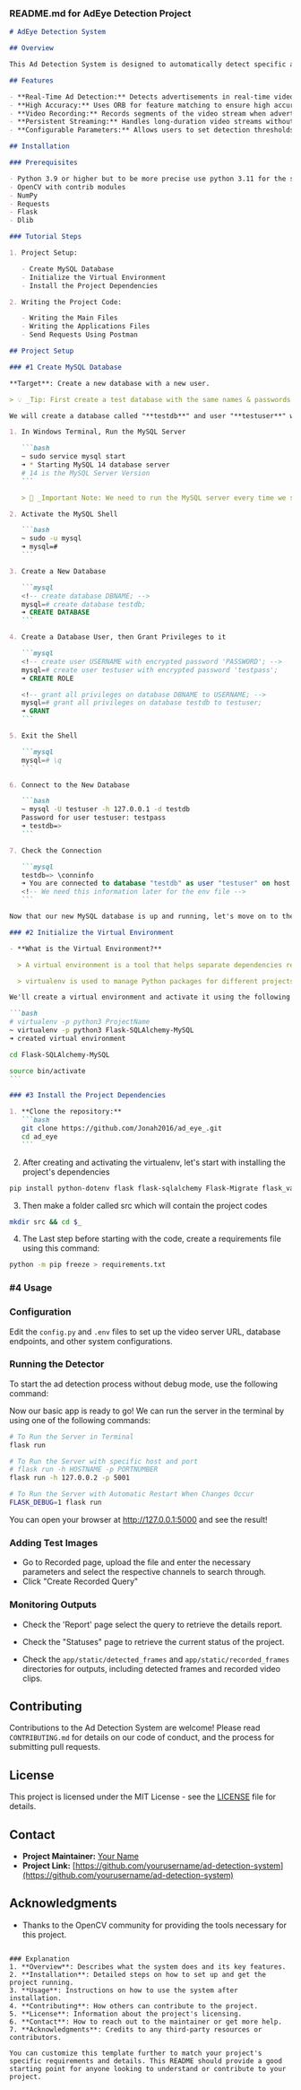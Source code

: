 ### README.md for AdEye Detection Project

````markdown
# AdEye Detection System

## Overview

This Ad Detection System is designed to automatically detect specific advertisements in video streams using feature matching algorithms. The system is capable of processing live video feeds, identifying predefined ad signatures, and recording video segments when ads are detected.

## Features

- **Real-Time Ad Detection:** Detects advertisements in real-time video streams.
- **High Accuracy:** Uses ORB for feature matching to ensure high accuracy.
- **Video Recording:** Records segments of the video stream when advertisements are detected.
- **Persistent Streaming:** Handles long-duration video streams without interruption.
- **Configurable Parameters:** Allows users to set detection thresholds, match confidence, and other parameters.

## Installation

### Prerequisites

- Python 3.9 or higher but to be more precise use python 3.11 for the sake of dlib version used in this app.
- OpenCV with contrib modules
- NumPy
- Requests
- Flask
- Dlib

### Tutorial Steps

1. Project Setup:

   - Create MySQL Database
   - Initialize the Virtual Environment
   - Install the Project Dependencies

2. Writing the Project Code:

   - Writing the Main Files
   - Writing the Applications Files
   - Send Requests Using Postman

## Project Setup

### #1 Create MySQL Database

**Target**: Create a new database with a new user.

> 💡 _Tip: First create a test database with the same names & passwords below, then you can create a real database with the names & passwords you want!_

We will create a database called "**testdb**" and user "**testuser**" with password "**testpass**".

1. In Windows Terminal, Run the MySQL Server

   ```bash
   ~ sudo service mysql start
   ➜ * Starting MySQL 14 database server
   # 14 is the MySQL Server Version
   ```

   > 📝 _Important Note: We need to run the MySQL server every time we start coding!_

2. Activate the MySQL Shell

   ```bash
   ~ sudo -u mysql
   ➜ mysql=#
   ```

3. Create a New Database

   ```mysql
   <!-- create database DBNAME; -->
   mysql=# create database testdb;
   ➜ CREATE DATABASE
   ```

4. Create a Database User, then Grant Privileges to it

   ```mysql
   <!-- create user USERNAME with encrypted password 'PASSWORD'; -->
   mysql=# create user testuser with encrypted password 'testpass';
   ➜ CREATE ROLE

   <!-- grant all privileges on database DBNAME to USERNAME; -->
   mysql=# grant all privileges on database testdb to testuser;
   ➜ GRANT
   ```

5. Exit the Shell

   ```mysql
   mysql=# \q
   ```

6. Connect to the New Database

   ```bash
   ~ mysql -U testuser -h 127.0.0.1 -d testdb
   Password for user testuser: testpass
   ➜ testdb=>
   ```

7. Check the Connection

   ```mysql
   testdb=> \conninfo
   ➜ You are connected to database "testdb" as user "testuser" on host "127.0.0.1" at port "5432".
   <!-- We need this information later for the env file -->
   ```

Now that our new MySQL database is up and running, let's move on to the next step!

### #2 Initialize the Virtual Environment

- **What is the Virtual Environment?**

  > A virtual environment is a tool that helps separate dependencies required by different projects by creating isolated python virtual environments for them. This is one of the most important tools that most Python developers use.

  > virtualenv is used to manage Python packages for different projects. Using virtualenv allows you to avoid installing Python packages globally which could break system tools or other projects.

We'll create a virtual environment and activate it using the following commands

```bash
# virtualenv -p python3 ProjectName
~ virtualenv -p python3 Flask-SQLAlchemy-MySQL
➜ created virtual environment

cd Flask-SQLAlchemy-MySQL

source bin/activate
```

### #3 Install the Project Dependencies

1. **Clone the repository:**
   ```bash
   git clone https://github.com/Jonah2016/ad_eye_.git
   cd ad_eye
   ```
````

2. After creating and activating the virtualenv, let's start with installing the project's dependencies

```bash
pip install python-dotenv flask flask-sqlalchemy Flask-Migrate flask_validator psycopg2-binary
```

3. Then make a folder called src which will contain the project codes

```bash
mkdir src && cd $_
```

4. The Last step before starting with the code, create a requirements file using this command:

```bash
python -m pip freeze > requirements.txt
```

### #4 Usage

### Configuration

Edit the `config.py` and `.env` files to set up the video server URL, database endpoints, and other system configurations.

### Running the Detector

To start the ad detection process without debug mode, use the following command:

Now our basic app is ready to go! We can run the server in the terminal by using one of the following commands:

```bash
# To Run the Server in Terminal
flask run

# To Run the Server with specific host and port
# flask run -h HOSTNAME -p PORTNUMBER
flask run -h 127.0.0.2 -p 5001

# To Run the Server with Automatic Restart When Changes Occur
FLASK_DEBUG=1 flask run
```

You can open your browser at <http://127.0.0.1:5000> and see the result!

### Adding Test Images

- Go to Recorded page, upload the file and enter the necessary parameters and select the respective channels to search through.
- Click "Create Recorded Query"

### Monitoring Outputs

- Check the 'Report' page select the query to retrieve the details report.

- Check the "Statuses" page to retrieve the current status of the project.

- Check the `app/static/detected_frames` and `app/static/recorded_frames` directories for outputs, including detected frames and recorded video clips.

## Contributing

Contributions to the Ad Detection System are welcome! Please read `CONTRIBUTING.md` for details on our code of conduct, and the process for submitting pull requests.

## License

This project is licensed under the MIT License - see the [LICENSE](LICENSE) file for details.

## Contact

- **Project Maintainer:** [Your Name](mailto:your.email@example.com)
- **Project Link:** [https://github.com/yourusername/ad-detection-system](https://github.com/yourusername/ad-detection-system)

## Acknowledgments

- Thanks to the OpenCV community for providing the tools necessary for this project.

```

### Explanation
1. **Overview**: Describes what the system does and its key features.
2. **Installation**: Detailed steps on how to set up and get the project running.
3. **Usage**: Instructions on how to use the system after installation.
4. **Contributing**: How others can contribute to the project.
5. **License**: Information about the project's licensing.
6. **Contact**: How to reach out to the maintainer or get more help.
7. **Acknowledgments**: Credits to any third-party resources or contributors.

You can customize this template further to match your project's specific requirements and details. This README should provide a good starting point for anyone looking to understand or contribute to your project.
```

```

```

